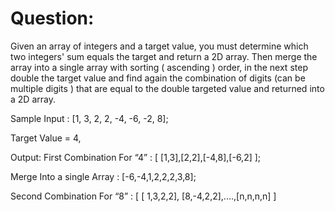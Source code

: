 # Question:

Given an array of integers and a target value, you must determine which two integers' sum
equals the target and return a 2D array. Then merge the array into a single array with sorting (
ascending ) order, in the next step double the target value and find again the combination of
digits (can be multiple digits ) that are equal to the double targeted value and returned into a 2D
array.


Sample Input : [1, 3, 2, 2, -4, -6, -2, 8];

Target Value = 4,

Output: First Combination For “4” : [ [1,3],[2,2],[-4,8],[-6,2] ];

Merge Into a single Array : [-6,-4,1,2,2,2,3,8];

Second Combination For “8” : [ [ 1,3,2,2], [8,-4,2,2],....,[n,n,n,n] ]

